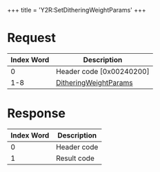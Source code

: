+++
title = 'Y2R:SetDitheringWeightParams'
+++

# Request

| Index Word | Description                                                               |
|------------|---------------------------------------------------------------------------|
| 0          | Header code \[0x00240200\]                                                |
| 1-8        | [DitheringWeightParams](Camera_Services#ditheringweightparams "wikilink") |

# Response

| Index Word | Description |
|------------|-------------|
| 0          | Header code |
| 1          | Result code |
